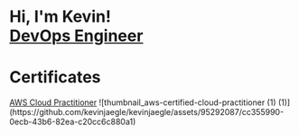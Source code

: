 <h1>Hi, I'm Kevin! <br/><a href="https://github.com/kevinjaegle">DevOps Engineer</a>

<h1>Certificates</h1>
<a href="C:\Users\kevin\Desktop\thumbnail_aws-certified-cloud-practitioner (1) (1).png">AWS Cloud Practitioner</a>
![thumbnail_aws-certified-cloud-practitioner (1) (1)](https://github.com/kevinjaegle/kevinjaegle/assets/95292087/cc355990-0ecb-43b6-82ea-c20cc6c880a1)

<!--
**joshmadakor1/joshmadakor1** is a ✨ _special_ ✨ repository because its `README.md` (this file) appears on your GitHub profile.

Here are some ideas to get you started:

- 🔭 I’m currently working on ...
- 🌱 I’m currently learning ...![thumbnail_aws-certified-cloud-practitioner (1) (1)](https://github.com/kevinjaegle/kevinjaegle/assets/95292087/64a5f2aa-f4e3-44ed-8e70-1645fea7bdf7)

- 👯 I’m looking to collaborate on ...
- 🤔 I’m looking for help with ...
- 💬 Ask me about ...
- 📫 How to reach me: ...
- 😄 Pronouns: ...
- ⚡ Fun fact: ...
-->
